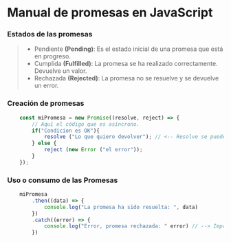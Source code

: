 # Manual de promesas en JavaScript

### Estados de las promesas

> - Pendiente **(Pending)**: Es el estado inicial de una promesa que está en progreso.
> - Cumplida **(Fulfilled)**: La promesa se ha realizado correctamente. Devuelve un valor.
> - Rechazada **(Rejected)**: La promesa no se resuelve y se devuelve un error.

### Creación de promesas

```javascript
    const miPromesa = new Promise((resolve, reject) => {
        // Aquí el código que es asíncrono.
        if("Condicion es OK"){
            resolve ("Lo que quiero devolver"); // <-- Resolve se puede entender que simula la acción de return
        } else {
            reject (new Error ("el error"));
        }
    });
```

### Uso o consumo de las Promesas

```javascript
    miPromesa
        .then((data) => {
            console.log("La promesa ha sido resuelta: ", data)
        })
        .catch((error) => {
            console.log("Error, promesa rechazada: " error) // --> Imprime "el error"
        }) 
```

